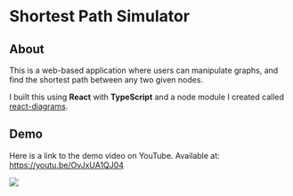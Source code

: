 # Shortest Path Simulator

## About

This is a web-based application where users can manipulate graphs, and find the shortest path between any two given nodes.

I built this using **React** with **TypeScript** and a node module I created called [react-diagrams](https://github.com/saiefelgebali/react-diagrams).

## Demo

Here is a link to the demo video on YouTube. Available at: https://youtu.be/OvJxUA1QJ04

[![](http://i3.ytimg.com/vi/OvJxUA1QJ04/maxresdefault.jpg)](https://youtu.be/OvJxUA1QJ04)
